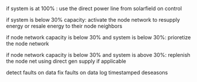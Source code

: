 if system is at 100% :
    use the direct power line from solarfield on control

if system is below 30% capacity:
    activate the node network to resupply energy
    or resale energy to their node neighbors

if node network capacity is below 30% and system is below 30%:
    prioretize the node network

if node network capacity is below 30% and system is above 30%:
    replenish the node net using direct gen supply if applicable

detect faults on data
fix faults on data
log timestamped deseasons